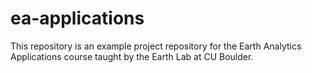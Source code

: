 # ea-applications
This repository is an example project repository for the Earth Analytics Applications course taught by the Earth Lab at CU Boulder.

